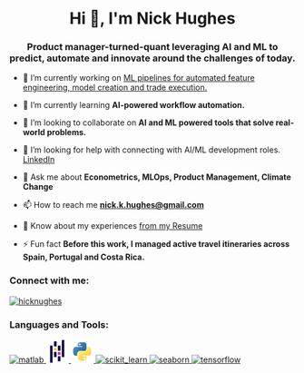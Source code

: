 <h1 align="center">Hi 👋, I'm Nick Hughes</h1>
<h3 align="center">Product manager-turned-quant leveraging AI and ML to predict, automate and innovate around the challenges of today.</h3>

- 🔭 I’m currently working on [ML pipelines for automated feature engineering, model creation and trade execution.](https://github.com/hicknughes/stock_robot)

- 🌱 I’m currently learning **AI-powered workflow automation.**

- 👯 I’m looking to collaborate on **AI and ML powered tools that solve real-world problems.**

- 🤝 I’m looking for help with connecting with AI/ML development roles. [LinkedIn](https://www.linkedin.com/in/hicknughes/)

- 💬 Ask me about **Econometrics, MLOps, Product Management, Climate Change**

- 📫 How to reach me **nick.k.hughes@gmail.com**

- 📄 Know about my experiences [from my Resume](https://hicknughes.github.io/NHughes_Resume.pdf)

- ⚡ Fun fact **Before this work, I managed active travel itineraries across Spain, Portugal and Costa Rica.**

<h3 align="left">Connect with me:</h3>
<p align="left">
<a href="https://linkedin.com/in/hicknughes" target="blank"><img align="center" src="https://raw.githubusercontent.com/rahuldkjain/github-profile-readme-generator/master/src/images/icons/Social/linked-in-alt.svg" alt="hicknughes" height="30" width="40" /></a>
</p>

<h3 align="left">Languages and Tools:</h3>
<p align="left"> <a href="https://www.mathworks.com/" target="_blank" rel="noreferrer"> <img src="https://upload.wikimedia.org/wikipedia/commons/2/21/Matlab_Logo.png" alt="matlab" width="40" height="40"/> </a> <a href="https://pandas.pydata.org/" target="_blank" rel="noreferrer"> <img src="https://raw.githubusercontent.com/devicons/devicon/2ae2a900d2f041da66e950e4d48052658d850630/icons/pandas/pandas-original.svg" alt="pandas" width="40" height="40"/> </a> <a href="https://www.python.org" target="_blank" rel="noreferrer"> <img src="https://raw.githubusercontent.com/devicons/devicon/master/icons/python/python-original.svg" alt="python" width="40" height="40"/> </a> <a href="https://scikit-learn.org/" target="_blank" rel="noreferrer"> <img src="https://upload.wikimedia.org/wikipedia/commons/0/05/Scikit_learn_logo_small.svg" alt="scikit_learn" width="40" height="40"/> </a> <a href="https://seaborn.pydata.org/" target="_blank" rel="noreferrer"> <img src="https://seaborn.pydata.org/_images/logo-mark-lightbg.svg" alt="seaborn" width="40" height="40"/> </a> <a href="https://www.tensorflow.org" target="_blank" rel="noreferrer"> <img src="https://www.vectorlogo.zone/logos/tensorflow/tensorflow-icon.svg" alt="tensorflow" width="40" height="40"/> </a> </p>

